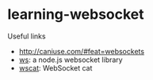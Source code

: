 # learning-websocket

Useful links
  * http://caniuse.com/#feat=websockets
  * [ws](https://github.com/websockets/ws): a node.js websocket library
  * [wscat](https://www.npmjs.com/package/wscat): WebSocket cat
